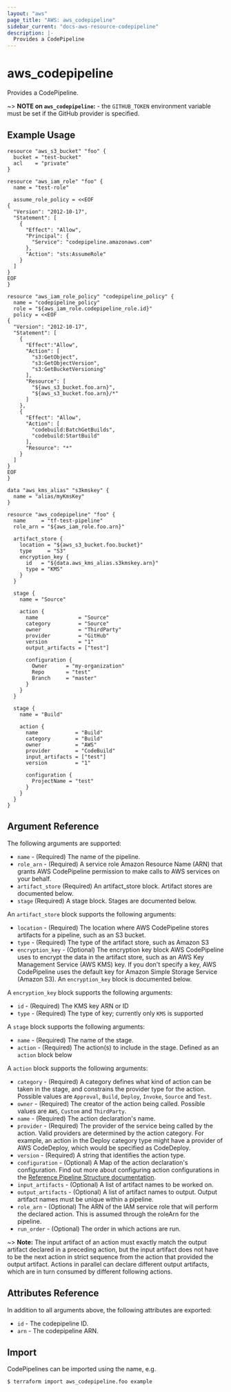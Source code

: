 ```yaml
---
layout: "aws"
page_title: "AWS: aws_codepipeline"
sidebar_current: "docs-aws-resource-codepipeline"
description: |-
  Provides a CodePipeline
---
```


# aws_codepipeline

Provides a CodePipeline.

~> **NOTE on `aws_codepipeline`:** - the `GITHUB_TOKEN` environment variable must be set if the GitHub provider is specified.

## Example Usage

```hcl
resource "aws_s3_bucket" "foo" {
  bucket = "test-bucket"
  acl    = "private"
}

resource "aws_iam_role" "foo" {
  name = "test-role"

  assume_role_policy = <<EOF
{
  "Version": "2012-10-17",
  "Statement": [
    {
      "Effect": "Allow",
      "Principal": {
        "Service": "codepipeline.amazonaws.com"
      },
      "Action": "sts:AssumeRole"
    }
  ]
}
EOF
}

resource "aws_iam_role_policy" "codepipeline_policy" {
  name = "codepipeline_policy"
  role = "${aws_iam_role.codepipeline_role.id}"
  policy = <<EOF
{
  "Version": "2012-10-17",
  "Statement": [
    {
      "Effect":"Allow",
      "Action": [
        "s3:GetObject",
        "s3:GetObjectVersion",
        "s3:GetBucketVersioning"
      ],
      "Resource": [
        "${aws_s3_bucket.foo.arn}",
        "${aws_s3_bucket.foo.arn}/*"
      ]
    },
    {
      "Effect": "Allow",
      "Action": [
        "codebuild:BatchGetBuilds",
        "codebuild:StartBuild"
      ],
      "Resource": "*"
    }
  ]
}
EOF
}

data "aws_kms_alias" "s3kmskey" {
  name = "alias/myKmsKey"
}

resource "aws_codepipeline" "foo" {
  name     = "tf-test-pipeline"
  role_arn = "${aws_iam_role.foo.arn}"

  artifact_store {
    location = "${aws_s3_bucket.foo.bucket}"
    type     = "S3"
    encryption_key {
      id   = "${data.aws_kms_alias.s3kmskey.arn}"
      type = "KMS"
    }
  }

  stage {
    name = "Source"

    action {
      name             = "Source"
      category         = "Source"
      owner            = "ThirdParty"
      provider         = "GitHub"
      version          = "1"
      output_artifacts = ["test"]

      configuration {
        Owner      = "my-organization"
        Repo       = "test"
        Branch     = "master"
      }
    }
  }

  stage {
    name = "Build"

    action {
      name            = "Build"
      category        = "Build"
      owner           = "AWS"
      provider        = "CodeBuild"
      input_artifacts = ["test"]
      version         = "1"

      configuration {
        ProjectName = "test"
      }
    }
  }
}
```

## Argument Reference

The following arguments are supported:

* `name` - (Required) The name of the pipeline.
* `role_arn` - (Required) A service role Amazon Resource Name (ARN) that grants AWS CodePipeline permission to make calls to AWS services on your behalf.
* `artifact_store` (Required) An artifact_store block. Artifact stores are documented below.
* `stage` (Required) A stage block. Stages are documented below.


An `artifact_store` block supports the following arguments:

* `location` - (Required) The location where AWS CodePipeline stores artifacts for a pipeline, such as an S3 bucket.
* `type` - (Required) The type of the artifact store, such as Amazon S3
* `encryption_key` - (Optional) The encryption key block AWS CodePipeline uses to encrypt the data in the artifact store, such as an AWS Key Management Service (AWS KMS) key. If you don't specify a key, AWS CodePipeline uses the default key for Amazon Simple Storage Service (Amazon S3). An `encryption_key` block is documented below.

A `encryption_key` block supports the following arguments:

* `id` - (Required) The KMS key ARN or ID
* `type` - (Required) The type of key; currently only `KMS` is supported

A `stage` block supports the following arguments:

* `name` - (Required) The name of the stage.
* `action` - (Required) The action(s) to include in the stage. Defined as an `action` block below

A `action` block supports the following arguments:

* `category` - (Required) A category defines what kind of action can be taken in the stage, and constrains the provider type for the action. Possible values are `Approval`, `Build`, `Deploy`, `Invoke`, `Source` and `Test`.
* `owner` - (Required) The creator of the action being called. Possible values are `AWS`, `Custom` and `ThirdParty`.
* `name` - (Required) The action declaration's name.
* `provider` - (Required) The provider of the service being called by the action. Valid providers are determined by the action category. For example, an action in the Deploy category type might have a provider of AWS CodeDeploy, which would be specified as CodeDeploy.
* `version` - (Required) A string that identifies the action type.
* `configuration` - (Optional) A Map of the action declaration's configuration. Find out more about configuring action configurations in the [Reference Pipeline Structure documentation](http://docs.aws.amazon.com/codepipeline/latest/userguide/reference-pipeline-structure.html#action-requirements).
* `input_artifacts` - (Optional) A list of artifact names to be worked on.
* `output_artifacts` - (Optional) A list of artifact names to output. Output artifact names must be unique within a pipeline.
* `role_arn` - (Optional) The ARN of the IAM service role that will perform the declared action. This is assumed through the roleArn for the pipeline.
* `run_order` - (Optional) The order in which actions are run.

~> **Note:** The input artifact of an action must exactly match the output artifact declared in a preceding action, but the input artifact does not have to be the next action in strict sequence from the action that provided the output artifact. Actions in parallel can declare different output artifacts, which are in turn consumed by different following actions.

## Attributes Reference

In addition to all arguments above, the following attributes are exported:

* `id` - The codepipeline ID.
* `arn` - The codepipeline ARN.

## Import

CodePipelines can be imported using the name, e.g.

```
$ terraform import aws_codepipeline.foo example
```
